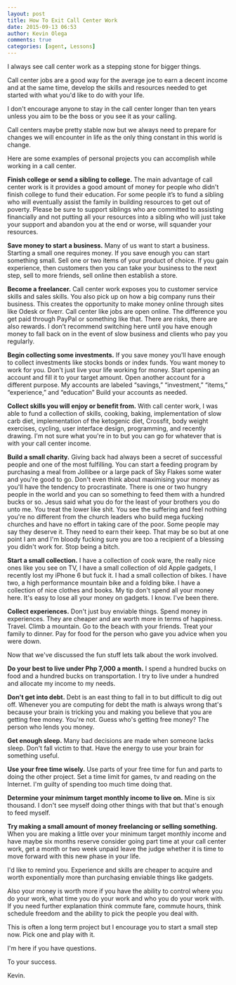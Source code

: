 ```yaml
---
layout: post
title: How To Exit Call Center Work
date: 2015-09-13 06:53
author: Kevin Olega
comments: true
categories: [agent, Lessons]
---
```

I always see call center work as a stepping stone for bigger things.

Call center jobs are a good way for the average joe to earn a decent income and at the same time, develop the skills and resources needed to get started with what you'd like to do with your life.

I don't encourage anyone to stay in the call center longer than ten years unless you aim to be the boss or you see it as your calling.

Call centers maybe pretty stable now but we always need to prepare for changes we will encounter in life as the only thing constant in this world is change.

Here are some examples of personal projects you can accomplish while working in a call center.

**Finish college or send a sibling to college.**
The main advantage of call center work is it provides a good amount of money for people who didn't finish college to fund their education. For some people it’s to fund a sibling who will eventually assist the family in building resources to get out of poverty. Please be sure to support siblings who are committed to assisting financially and not putting all your resources into a sibling who will just take your support and abandon you at the end or worse, will squander your resources.

**Save money to start a business.**
Many of us want to start a business. Starting a small one requires money. If you save enough you can start something small. Sell one or two items of your product of choice. If you gain experience, then customers then you can take your business to the next step, sell to more friends, sell online then establish a store.

**Become a freelancer.**
Call center work exposes you to customer service skills and sales skills. You also pick up on how a big company runs their business. This creates the opportunity to make money online through sites like Odesk or fiverr. Call center like jobs are open online. The difference you get paid through PayPal or something like that. There are risks, there are also rewards. I don’t recommend switching here until you have enough money to fall back on in the event of slow business and clients who pay you regularly.

**Begin collecting some investments.**
If you save money you'll have enough to collect investments like stocks bonds or index funds. You want money to work for you. Don't just live your life working for money. Start opening an account and fill it to your target amount. Open another account for a different purpose. My accounts are labeled “savings,” “investment,” “items,” “experience,” and “education” Build your accounts as needed.

**Collect skills you will enjoy or benefit from.**
With call center work, I was able to fund a collection of skills, cooking, baking, implementation of slow carb diet, implementation of the ketogenic diet, Crossfit, body weight exercises, cycling, user interface design, programming, and recently drawing. I'm not sure what you're in to but you can go for whatever that is with your call center income.

**Build a small charity.**
Giving back had always been a secret of successful people and one of the most fulfilling. You can start a feeding program by purchasing a meal from Jollibee or a large pack of Sky Flakes some water and you're good to go. Don't even think about maximising your money as you'll have the tendency to procrastinate. There is one or two hungry people in the world and you can so something to feed them with a hundred bucks or so. Jesus said what you do for the least of your brothers you do unto me. You treat the lower like shit. You see the suffering and feel nothing you're no different from the church leaders who build mega fucking churches and have no effort in taking care of the poor. Some people may say they deserve it. They need to earn their keep. That may be so but at one point I am and I'm bloody fucking sure you are too a recipient of a blessing you didn't work for. Stop being a bitch.

**Start a small collection.**
I have a collection of cook ware, the really nice ones like you see on TV, I have a small collection of old Apple gadgets, I recently lost my iPhone 6 but fuck it. I had a small collection of bikes. I have two, a high performance mountain bike and a folding bike. I have a collection of nice clothes and books. My tip don't spend all your money here. It's easy to lose all your money on gadgets. I know. I've been there.

**Collect experiences.**
Don't just buy enviable things. Spend money in experiences. They are cheaper and are worth more in terms of happiness. Travel. Climb a mountain. Go to the beach with your friends. Treat your family to dinner. Pay for food for the person who gave you advice when you were down.

Now that we've discussed the fun stuff lets talk about the work involved.

**Do your best to live under Php 7,000 a month.**
I spend a hundred bucks on food and a hundred bucks on transportation. I try to live under a hundred and allocate my income to my needs.

**Don't get into debt.**
Debt is an east thing to fall in to but difficult to dig out off. Whenever you are computing for debt the math is always wrong that's because your brain is tricking you and making you believe that you are getting free money. You're not. Guess who's getting free money? The person who lends you money.

**Get enough sleep.**
Many bad decisions are made when someone lacks sleep. Don't fall victim to that. Have the energy to use your brain for something useful.

**Use your free time wisely.**
Use parts of your free time for fun and parts to doing the other project. Set a time limit for games, tv and reading on the Internet. I'm guilty of spending too much time doing that.

**Determine your minimum target monthly income to live on.**
Mine is six thousand. I don't see myself doing other things with that but that's enough to feed myself.

**Try making a small amount of money freelancing or selling something.**
When you are making a little over your minimum target monthly income and have maybe six months reserve consider going part time at your call center work, get a month or two week unpaid leave the judge whether it is time to move forward with this new phase in your life.

I'd like to remind you. Experience and skills are cheaper to acquire and worth exponentially more than purchasing enviable things like gadgets.

Also your money is worth more if you have the ability to control where you do your work, what time you do your work and who you do your work with. If you need further explanation think commute fare, commute hours, think schedule freedom and the ability to pick the people you deal with.

This is often a long term project but I encourage you to start a small step now. Pick one and play with it.

I'm here if you have questions.

To your success.

Kevin.
